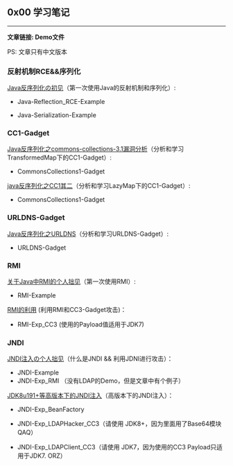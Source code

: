 ## 0x00 学习笔记

---

**文章链接: Demo文件**

PS: 文章只有中文版本

### 反射机制RCE&&序列化

[Java反序列化の初见](https://chenlvtang.top/2021/05/10/Java反序列化の初见/)（第一次使用Java的反射机制和序列化）:

+ Java-Reflection_RCE-Example

+ Java-Serialization-Example

### CC1-Gadget

[Java反序列化之commons-collections-3.1漏洞分析](https://chenlvtang.top/2021/05/11/Java反序列化之commons-collections-3-1漏洞分析/)（分析和学习TransformedMap下的CC1-Gadget）:

+ CommonsCollections1-Gadget

[java反序列化之CC1其二](https://chenlvtang.top/2021/12/08/java反序列化之CC1其二/)（分析和学习LazyMap下的CC1-Gadget）:

+ CommonsCollections1-Gadget

### URLDNS-Gadget

[Java反序列化之URLDNS](https://chenlvtang.top/2021/11/30/Java反序列化之URLDNS/)（分析和学习URLDNS-Gadget）:

+ URLDNS-Gadget

### RMI

[关于Java中RMI的个人拙见](https://chenlvtang.top/2021/07/09/关于Java中RMI的个人拙见/)（第一次使用RMI）: 

+ RMI-Example

[RMI的利用](https://chenlvtang.top/2021/08/07/RMI的利用/) (利用RMI和CC3-Gadget攻击)：

+ RMI-Exp_CC3 (使用的Payload值适用于JDK7)

### JNDI

[JNDI注入の个人拙见](https://chenlvtang.top/2021/09/11/JNDI注入の个人拙见/)（什么是JNDI && 利用JDNI进行攻击）：

+ JNDI-Example 
+ JNDI-Exp_RMI （没有LDAP的Demo，但是文章中有个例子）

[JDK8u191+等高版本下的JNDI注入](https://chenlvtang.top/2021/09/15/JDK8u191-等高版本下的JNDI注入/)（高版本下的JNDI注入）：

+ JNDI-Exp_BeanFactory 
+ JNDI-Exp_LDAPHacker_CC3（请使用 JDK8+，因为里面用了Base64模块 QAQ）

+ JNDI-Exp_LDAPClient_CC3（请使用 JDK7，因为使用的CC3 Payload只适用于JDK7. ORZ）

